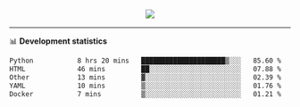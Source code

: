 <h3 align="center">
  <a href="https://github.com/hwalker928">
      <img src="https://github-profile-trophy.vercel.app/?username=hwalker928&no-bg=true&no-frame=true">
  </a>
</h3>


<hr>

📊 **Development statistics**

<!--START_SECTION:waka-->

```txt
Python           8 hrs 20 mins   █████████████████████▒░░░   85.60 %
HTML             46 mins         ██░░░░░░░░░░░░░░░░░░░░░░░   07.88 %
Other            13 mins         ▓░░░░░░░░░░░░░░░░░░░░░░░░   02.39 %
YAML             10 mins         ▒░░░░░░░░░░░░░░░░░░░░░░░░   01.76 %
Docker           7 mins          ▒░░░░░░░░░░░░░░░░░░░░░░░░   01.21 %
```

<!--END_SECTION:waka-->
